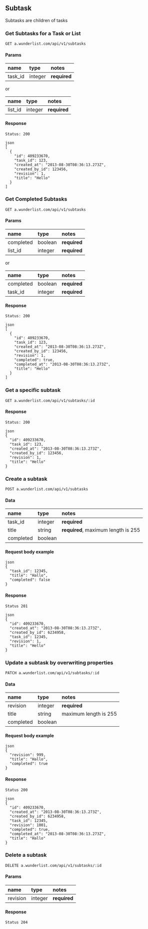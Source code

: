 ## Subtask

Subtasks are children of tasks

### Get Subtasks for a Task or List

    GET a.wunderlist.com/api/v1/subtasks

#### Params

name              | type    | notes
:-----------------|:--------|:------------
task_id           | integer | **required**

or

name              | type    | notes
:-----------------|:--------|:------------
list_id           | integer | **required**

#### Response

    Status: 200

    json
    [
      {
        "id": 409233670,
        "task_id": 123,
        "created_at": "2013-08-30T08:36:13.273Z",
        "created_by_id": 123456,
        "revision": 1,
        "title": "Hello"
      }
    ]

### Get Completed Subtasks

    GET a.wunderlist.com/api/v1/subtasks

#### Params

name              | type    | notes
:-----------------|:--------|:------------
completed         | boolean | **required**
list_id           | integer | **required**

or

name              | type    | notes
:-----------------|:--------|:------------
completed         | boolean | **required**
task_id           | integer | **required**

#### Response

    Status: 200

    json
    [
      {
        "id": 409233670,
        "task_id": 123,
        "created_at": "2013-08-30T08:36:13.273Z",
        "created_by_id": 123456,
        "revision": 1,
        "completed": true,
        "completed_at": "2013-08-30T08:36:13.273Z",
        "title": "Hello"
      }
    ]

### Get a specific subtask

    GET a.wunderlist.com/api/v1/subtasks/:id

#### Response

    Status: 200

    json
    {
      "id": 409233670,
      "task_id": 123,
      "created_at": "2013-08-30T08:36:13.273Z",
      "created_by_id": 123456,
      "revision": 1,
      "title": "Hello"
    }

### Create a subtask

    POST a.wunderlist.com/api/v1/subtasks

#### Data

name              | type    | notes
:-----------------|:--------|:------------
task_id           | integer | **required**
title             | string  | **required**, maximum length is 255
completed         | boolean |

#### Request body example

    json
    {
      "task_id": 12345,
      "title": "Hallo",
      "completed": false
    }

#### Response

    Status 201

    json
    {
      "id": 409233670,
      "created_at": "2013-08-30T08:36:13.273Z",
      "created_by_id": 6234958,
      "task_id": 12345,
      "revision": 1,
      "title": "Hello"
    }

### Update a subtask by overwriting properties

    PATCH a.wunderlist.com/api/v1/subtasks/:id

#### Data

name              | type    | notes
:-----------------|:--------|:------------
revision          | integer | **required**
title             | string  | maximum length is 255
completed         | boolean |

#### Request body example

    json
    {
      "revision": 999,
      "title": "Hallo",
      "completed": true
    }

#### Response

    Status 200

    json
    {
      "id": 409233670,
      "created_at": "2013-08-30T08:36:13.273Z",
      "created_by_id": 6234958,
      "task_id": 12345,
      "revision": 1001,
      "completed": true,
      "completed_at": "2013-08-30T08:36:13.273Z",
      "title": "Hallo"
    }

### Delete a subtask

    DELETE a.wunderlist.com/api/v1/subtasks/:id

#### Params

name              | type    | notes
:-----------------|:--------|:------------
revision          | integer | **required**

#### Response

    Status 204